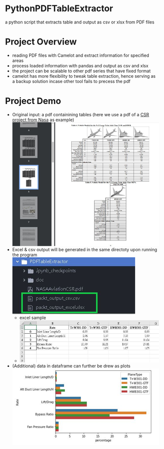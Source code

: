 # PythonPDFTableExtractor
a python script that extracts table and output as csv or xlsx from PDF files

# Project Overview
- reading PDF files with Camelot and extract information for specified areas
- process loaded information with pandas and output as csv and xlsx
- the project can be scalable to other pdf series that have fixed format
- camelot has more flexibility to tweak table extraction, hence serving as a backup solution incase other tool fails to precess the pdf

# Project Demo
- Original input: a pdf containining tables (here we use a pdf of a [CSR project from Nasa](https://ntrs.nasa.gov/api/citations/20160007659/downloads/20160007659.pdf) as example)
![orginalPDF](doc/demo-originalPDF.JPG)
- Excel & csv output will be generated in the same directoty upon running the program
![directory](doc/demo-directory.JPG)
    - excel sample
    - ![directory](doc/demo-processedXlsx.JPG)
- (Additional) data in dataframe can further be drew as plots
![directory](doc/demo-plot.JPG)
